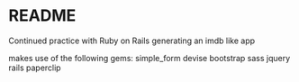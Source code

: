 # README

Continued practice with Ruby on Rails generating an imdb like app

makes use of the following gems:
simple_form
devise
bootstrap sass
jquery rails
paperclip
